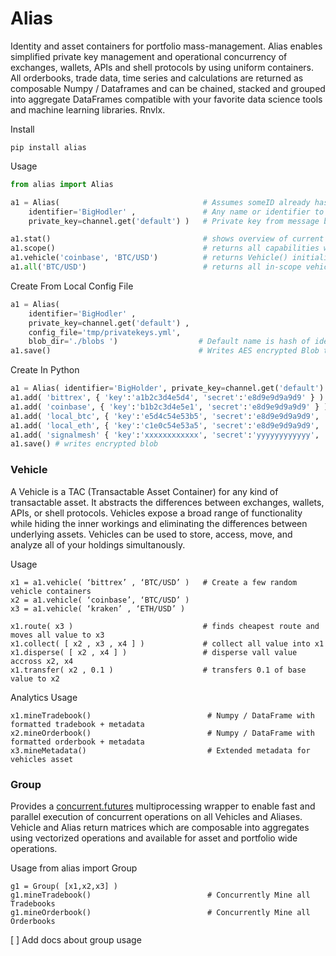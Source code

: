 # Alias
Identity and asset containers for portfolio mass-management. Alias enables simplified private key management and operational concurrency of exchanges, wallets, APIs and shell protocols by using uniform containers. All orderbooks, trade data, time series and calculations are returned as composable Numpy / Dataframes and can be chained, stacked and grouped into aggregate DataFrames compatible with your favorite data science tools and machine learning libraries. Rnvlx.

Install
    
    pip install alias

Usage

```python
from alias import Alias

a1 = Alias(                                # Assumes someID already has added keys
    identifier='BigHodler' ,               # Any name or identifier to access your vault
    private_key=channel.get('default') )   # Private key from message bus

a1.stat()                                  # shows overview of current container state
a1.scope()                                 # returns all capabilities within scope of container
a1.vehicle('coinbase', 'BTC/USD')          # returns Vehicle() initialized with available credentials
a1.all('BTC/USD')                          # returns all in-scope vehicles with BTC/USD capability
```

Create From Local Config File
```python
a1 = Alias( 
    identifier='BigHodler' ,
    private_key=channel.get('default') ,
    config_file='tmp/privatekeys.yml',
    blob_dir='./blobs ')                  # Default name is hash of identifier
a1.save()                                 # Writes AES encrypted Blob to Disk
```

Create In Python 
```python
a1 = Alias( identifier='BigHolder', private_key=channel.get('default')  )
a1.add( 'bittrex', { 'key':'a1b2c3d4e5d4', 'secret':'e8d9e9d9a9d9' } )
a1.add( 'coinbase', { 'key':'b1b2c3d4e5e1', 'secret':'e8d9e9d9a9d9' } )  
a1.add( 'local_btc', { 'key':'e5d4c54e53b5', 'secret':'e8d9e9d9a9d9', 'type':'corebtc' } )      
a1.add( 'local_eth', { 'key':'c1e0c54e53a5', 'secret':'e8d9e9d9a9d9', 'type':'geth' } )          
a1.add( 'signalmesh' { 'key':'xxxxxxxxxxxx', 'secret':'yyyyyyyyyyyy', 'type':'signalmesh' } )
a1.save() # writes encrypted blob 
```
    
    
### Vehicle
A Vehicle is a TAC (Transactable Asset Container) for any kind of transactable asset. It abstracts the differences between exchanges, wallets, APIs, or shell protocols. Vehicles expose a broad range of functionality while hiding the inner workings and eliminating the differences between underlying assets. Vehicles can be used to store, access, move, and analyze all of your holdings simultanously. 

Usage
                                              
    x1 = a1.vehicle( ‘bittrex’ , ‘BTC/USD’ )   # Create a few random vehicle containers
    x2 = a1.vehicle( ‘coinbase’, ‘BTC/USD’ ) 
    x3 = a1.vehicle( ‘kraken’ , ‘ETH/USD’ )  
    
    x1.route( x3 )                             # finds cheapest route and moves all value to x3
    x1.collect( [ x2 , x3 , x4 ] )             # collect all value into x1
    x1.disperse( [ x2 , x4 ] )                 # disperse vall value accross x2, x4
    x1.transfer( x2 , 0.1 )                    # transfers 0.1 of base value to x2
    
    

Analytics Usage

    x1.mineTradebook()                          # Numpy / DataFrame with formatted tradebook + metadata
    x2.mineOrderbook()                          # Numpy / DataFrame with formatted orderbook + metadata
    x3.mineMetadata()                           # Extended metadata for vehicles asset


### Group
Provides a [concurrent.futures](https://docs.python.org/3/library/concurrent.futures.html) multiprocessing wrapper to enable fast and parallel execution of concurrent operations on all Vehicles and Aliases. Vehicle and Alias return matrices which are composable into aggregates using vectorized operations and available for asset and portfolio wide operations.

Usage
    from alias import Group

    g1 = Group( [x1,x2,x3] )
    g1.mineTradebook()                          # Concurrently Mine all Tradebooks 
    g1.mineOrderbook()                          # Concurrently Mine all Orderbooks
    

[ ] Add docs about group usage

